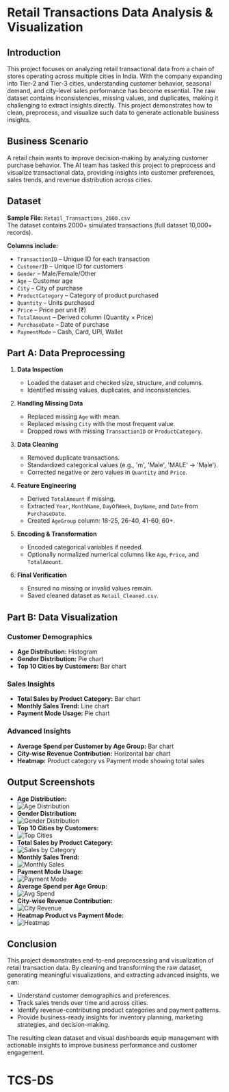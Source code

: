 # Retail Transactions Data Analysis & Visualization

## Introduction
This project focuses on analyzing retail transactional data from a chain of stores operating across multiple cities in India. With the company expanding into Tier-2 and Tier-3 cities, understanding customer behavior, seasonal demand, and city-level sales performance has become essential. The raw dataset contains inconsistencies, missing values, and duplicates, making it challenging to extract insights directly. This project demonstrates how to clean, preprocess, and visualize such data to generate actionable business insights.

## Business Scenario
A retail chain wants to improve decision-making by analyzing customer purchase behavior. The AI team has tasked this project to preprocess and visualize transactional data, providing insights into customer preferences, sales trends, and revenue distribution across cities.

## Dataset
**Sample File:** `Retail_Transactions_2000.csv`  
The dataset contains 2000+ simulated transactions (full dataset 10,000+ records).  

**Columns include:**
- `TransactionID` – Unique ID for each transaction  
- `CustomerID` – Unique ID for customers  
- `Gender` – Male/Female/Other  
- `Age` – Customer age  
- `City` – City of purchase  
- `ProductCategory` – Category of product purchased  
- `Quantity` – Units purchased  
- `Price` – Price per unit (₹)  
- `TotalAmount` – Derived column (Quantity × Price)  
- `PurchaseDate` – Date of purchase  
- `PaymentMode` – Cash, Card, UPI, Wallet  

## Part A: Data Preprocessing
1. **Data Inspection**
   - Loaded the dataset and checked size, structure, and columns.  
   - Identified missing values, duplicates, and inconsistencies.  

2. **Handling Missing Data**
   - Replaced missing `Age` with mean.  
   - Replaced missing `City` with the most frequent value.  
   - Dropped rows with missing `TransactionID` or `ProductCategory`.  

3. **Data Cleaning**
   - Removed duplicate transactions.  
   - Standardized categorical values (e.g., 'm', 'Male', 'MALE' → 'Male').  
   - Corrected negative or zero values in `Quantity` and `Price`.  

4. **Feature Engineering**
   - Derived `TotalAmount` if missing.  
   - Extracted `Year`, `MonthName`, `DayOfWeek`, `DayName`, and `Date` from `PurchaseDate`.  
   - Created `AgeGroup` column: 18-25, 26-40, 41-60, 60+.  

5. **Encoding & Transformation**
   - Encoded categorical variables if needed.  
   - Optionally normalized numerical columns like `Age`, `Price`, and `TotalAmount`.  

6. **Final Verification**
   - Ensured no missing or invalid values remain.  
   - Saved cleaned dataset as `Retail_Cleaned.csv`.  

## Part B: Data Visualization
### Customer Demographics
- **Age Distribution:** Histogram  
- **Gender Distribution:** Pie chart  
- **Top 10 Cities by Customers:** Bar chart  

### Sales Insights
- **Total Sales by Product Category:** Bar chart  
- **Monthly Sales Trend:** Line chart  
- **Payment Mode Usage:** Pie chart  

### Advanced Insights
- **Average Spend per Customer by Age Group:** Bar chart  
- **City-wise Revenue Contribution:** Horizontal bar chart  
- **Heatmap:** Product category vs Payment mode showing total sales  

## Output Screenshots
- **Age Distribution:**
- ![Age Distribution](Images/Age_distribution.png)  
- **Gender Distribution:**
- ![Gender Distribution](Images/Gender_distribution.png)  
- **Top 10 Cities by Customers:**
- ![Top Cities](Images/Top_10_cities.png)  
- **Total Sales by Product Category:**
- ![Sales by Category](Images/total_sales.png)  
- **Monthly Sales Trend:**
- ![Monthly Sales](Images/month_sales_trend.png)  
- **Payment Mode Usage:**
- ![Payment Mode](Images/payment_mode.png)  
- **Average Spend per Age Group:**
- ![Avg Spend](Images/average_spend.png)  
- **City-wise Revenue Contribution:**
- ![City Revenue](Images/revenue.png)  
- **Heatmap Product vs Payment Mode:**
- ![Heatmap](Images/Heatmap.png)  

## Conclusion
This project demonstrates end-to-end preprocessing and visualization of retail transaction data. By cleaning and transforming the raw dataset, generating meaningful visualizations, and extracting advanced insights, we can:
- Understand customer demographics and preferences.  
- Track sales trends over time and across cities.  
- Identify revenue-contributing product categories and payment patterns.  
- Provide business-ready insights for inventory planning, marketing strategies, and decision-making.

The resulting clean dataset and visual dashboards equip management with actionable insights to improve business performance and customer engagement.
# TCS-DS
